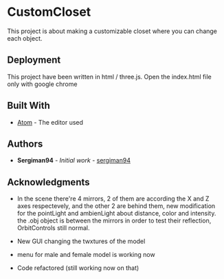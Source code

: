 # CustomCloset

This project is about making a customizable closet where you can change each object.

## Deployment

This project have been written in html / three.js.
Open the index.html file only with google chrome

## Built With

* [Atom](https://atom.io/) - The editor used

## Authors

* **Sergiman94** - *Initial work* - [sergiman94](https://twitter.com/sergiman94)


## Acknowledgments

* In the scene there're 4 mirrors, 2 of them are according the X and Z axes respectevely,
  and the other 2 are behind them, new modification for the pointLight and ambienLight about
  distance, color and intensity. the .obj object is between the mirrors in order to test
  their reflection, OrbitControls still normal.

* New GUI changing the twxtures of the model
* menu for male and female model is working now
* Code refactored (still working now on that)

